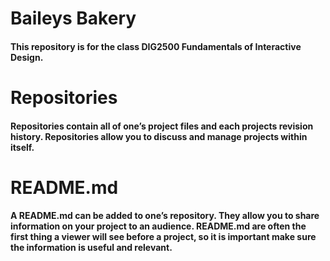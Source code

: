 # Baileys Bakery

#### This repository is for the class DIG2500 Fundamentals of Interactive Design. 
# Repositories
#### Repositories contain all of one’s project files and each projects revision history. Repositories allow you to discuss and manage projects within itself. 
# README.md 
#### A README.md can be added to one’s repository. They allow you to share information on your project to an audience. README.md are often the first thing a viewer will see before a project, so it is important make sure the information is useful and relevant.
